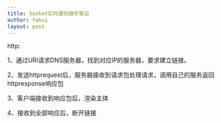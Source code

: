 ```yaml
---
title: Socket实时通讯随手笔记
author: Yahui
layout: post
---
```


http:

1、通过URl请求DNS服务器，找到对应IP的服务器，要求建立链接。

2、发送httprequest后，服务器接收到请求包处理请求，调用自己的服务返回httpresponse响应包

3、客户端接收到响应包后，渲染主体

4、接收到全部响应后，断开链接

<span class="image featured"><img src="{{ 'assets/images/other/IIS-rewrite.jpg' | relative_url }}" alt="" /></span>
